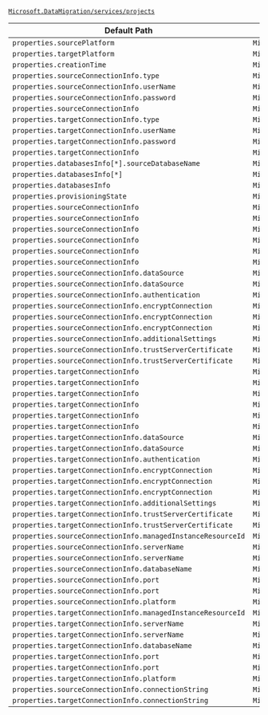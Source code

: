 [`Microsoft.DataMigration/services/projects`](https://docs.microsoft.com/en-us/azure/templates/microsoft.datamigration/services/projects)

| Default Path | Alias |
|---|---|
| `properties.sourcePlatform` | `Microsoft.DataMigration/services/projects/sourcePlatform` |
| `properties.targetPlatform` | `Microsoft.DataMigration/services/projects/targetPlatform` |
| `properties.creationTime` | `Microsoft.DataMigration/services/projects/creationTime` |
| `properties.sourceConnectionInfo.type` | `Microsoft.DataMigration/services/projects/sourceConnectionInfo.type` |
| `properties.sourceConnectionInfo.userName` | `Microsoft.DataMigration/services/projects/sourceConnectionInfo.userName` |
| `properties.sourceConnectionInfo.password` | `Microsoft.DataMigration/services/projects/sourceConnectionInfo.password` |
| `properties.sourceConnectionInfo` | `Microsoft.DataMigration/services/projects/sourceConnectionInfo` |
| `properties.targetConnectionInfo.type` | `Microsoft.DataMigration/services/projects/targetConnectionInfo.type` |
| `properties.targetConnectionInfo.userName` | `Microsoft.DataMigration/services/projects/targetConnectionInfo.userName` |
| `properties.targetConnectionInfo.password` | `Microsoft.DataMigration/services/projects/targetConnectionInfo.password` |
| `properties.targetConnectionInfo` | `Microsoft.DataMigration/services/projects/targetConnectionInfo` |
| `properties.databasesInfo[*].sourceDatabaseName` | `Microsoft.DataMigration/services/projects/databasesInfo[*].sourceDatabaseName` |
| `properties.databasesInfo[*]` | `Microsoft.DataMigration/services/projects/databasesInfo[*]` |
| `properties.databasesInfo` | `Microsoft.DataMigration/services/projects/databasesInfo` |
| `properties.provisioningState` | `Microsoft.DataMigration/services/projects/provisioningState` |
| `properties.sourceConnectionInfo` | `Microsoft.DataMigration/services/projects/sourceConnectionInfo.SqlConnectionInfo` |
| `properties.sourceConnectionInfo` | `Microsoft.DataMigration/services/projects/sourceConnectionInfo.MiSqlConnectionInfo` |
| `properties.sourceConnectionInfo` | `Microsoft.DataMigration/services/projects/sourceConnectionInfo.PostgreSqlConnectionInfo` |
| `properties.sourceConnectionInfo` | `Microsoft.DataMigration/services/projects/sourceConnectionInfo.MySqlConnectionInfo` |
| `properties.sourceConnectionInfo` | `Microsoft.DataMigration/services/projects/sourceConnectionInfo.OracleConnectionInfo` |
| `properties.sourceConnectionInfo` | `Microsoft.DataMigration/services/projects/sourceConnectionInfo.MongoDbConnectionInfo` |
| `properties.sourceConnectionInfo.dataSource` | `Microsoft.DataMigration/services/projects/sourceConnectionInfo.SqlConnectionInfo.dataSource` |
| `properties.sourceConnectionInfo.dataSource` | `Microsoft.DataMigration/services/projects/sourceConnectionInfo.OracleConnectionInfo.dataSource` |
| `properties.sourceConnectionInfo.authentication` | `Microsoft.DataMigration/services/projects/sourceConnectionInfo.SqlConnectionInfo.authentication` |
| `properties.sourceConnectionInfo.encryptConnection` | `Microsoft.DataMigration/services/projects/sourceConnectionInfo.SqlConnectionInfo.encryptConnection` |
| `properties.sourceConnectionInfo.encryptConnection` | `Microsoft.DataMigration/services/projects/sourceConnectionInfo.PostgreSqlConnectionInfo.encryptConnection` |
| `properties.sourceConnectionInfo.encryptConnection` | `Microsoft.DataMigration/services/projects/sourceConnectionInfo.MySqlConnectionInfo.encryptConnection` |
| `properties.sourceConnectionInfo.additionalSettings` | `Microsoft.DataMigration/services/projects/sourceConnectionInfo.SqlConnectionInfo.additionalSettings` |
| `properties.sourceConnectionInfo.trustServerCertificate` | `Microsoft.DataMigration/services/projects/sourceConnectionInfo.SqlConnectionInfo.trustServerCertificate` |
| `properties.sourceConnectionInfo.trustServerCertificate` | `Microsoft.DataMigration/services/projects/sourceConnectionInfo.PostgreSqlConnectionInfo.trustServerCertificate` |
| `properties.targetConnectionInfo` | `Microsoft.DataMigration/services/projects/targetConnectionInfo.SqlConnectionInfo` |
| `properties.targetConnectionInfo` | `Microsoft.DataMigration/services/projects/targetConnectionInfo.MiSqlConnectionInfo` |
| `properties.targetConnectionInfo` | `Microsoft.DataMigration/services/projects/targetConnectionInfo.PostgreSqlConnectionInfo` |
| `properties.targetConnectionInfo` | `Microsoft.DataMigration/services/projects/targetConnectionInfo.MySqlConnectionInfo` |
| `properties.targetConnectionInfo` | `Microsoft.DataMigration/services/projects/targetConnectionInfo.OracleConnectionInfo` |
| `properties.targetConnectionInfo` | `Microsoft.DataMigration/services/projects/targetConnectionInfo.MongoDbConnectionInfo` |
| `properties.targetConnectionInfo.dataSource` | `Microsoft.DataMigration/services/projects/targetConnectionInfo.SqlConnectionInfo.dataSource` |
| `properties.targetConnectionInfo.dataSource` | `Microsoft.DataMigration/services/projects/targetConnectionInfo.OracleConnectionInfo.dataSource` |
| `properties.targetConnectionInfo.authentication` | `Microsoft.DataMigration/services/projects/targetConnectionInfo.SqlConnectionInfo.authentication` |
| `properties.targetConnectionInfo.encryptConnection` | `Microsoft.DataMigration/services/projects/targetConnectionInfo.SqlConnectionInfo.encryptConnection` |
| `properties.targetConnectionInfo.encryptConnection` | `Microsoft.DataMigration/services/projects/targetConnectionInfo.PostgreSqlConnectionInfo.encryptConnection` |
| `properties.targetConnectionInfo.encryptConnection` | `Microsoft.DataMigration/services/projects/targetConnectionInfo.MySqlConnectionInfo.encryptConnection` |
| `properties.targetConnectionInfo.additionalSettings` | `Microsoft.DataMigration/services/projects/targetConnectionInfo.SqlConnectionInfo.additionalSettings` |
| `properties.targetConnectionInfo.trustServerCertificate` | `Microsoft.DataMigration/services/projects/targetConnectionInfo.SqlConnectionInfo.trustServerCertificate` |
| `properties.targetConnectionInfo.trustServerCertificate` | `Microsoft.DataMigration/services/projects/targetConnectionInfo.PostgreSqlConnectionInfo.trustServerCertificate` |
| `properties.sourceConnectionInfo.managedInstanceResourceId` | `Microsoft.DataMigration/services/projects/sourceConnectionInfo.MiSqlConnectionInfo.managedInstanceResourceId` |
| `properties.sourceConnectionInfo.serverName` | `Microsoft.DataMigration/services/projects/sourceConnectionInfo.PostgreSqlConnectionInfo.serverName` |
| `properties.sourceConnectionInfo.serverName` | `Microsoft.DataMigration/services/projects/sourceConnectionInfo.MySqlConnectionInfo.serverName` |
| `properties.sourceConnectionInfo.databaseName` | `Microsoft.DataMigration/services/projects/sourceConnectionInfo.PostgreSqlConnectionInfo.databaseName` |
| `properties.sourceConnectionInfo.port` | `Microsoft.DataMigration/services/projects/sourceConnectionInfo.PostgreSqlConnectionInfo.port` |
| `properties.sourceConnectionInfo.port` | `Microsoft.DataMigration/services/projects/sourceConnectionInfo.MySqlConnectionInfo.port` |
| `properties.sourceConnectionInfo.platform` | `Microsoft.DataMigration/services/projects/sourceConnectionInfo.SqlConnectionInfo.platform` |
| `properties.targetConnectionInfo.managedInstanceResourceId` | `Microsoft.DataMigration/services/projects/targetConnectionInfo.MiSqlConnectionInfo.managedInstanceResourceId` |
| `properties.targetConnectionInfo.serverName` | `Microsoft.DataMigration/services/projects/targetConnectionInfo.PostgreSqlConnectionInfo.serverName` |
| `properties.targetConnectionInfo.serverName` | `Microsoft.DataMigration/services/projects/targetConnectionInfo.MySqlConnectionInfo.serverName` |
| `properties.targetConnectionInfo.databaseName` | `Microsoft.DataMigration/services/projects/targetConnectionInfo.PostgreSqlConnectionInfo.databaseName` |
| `properties.targetConnectionInfo.port` | `Microsoft.DataMigration/services/projects/targetConnectionInfo.PostgreSqlConnectionInfo.port` |
| `properties.targetConnectionInfo.port` | `Microsoft.DataMigration/services/projects/targetConnectionInfo.MySqlConnectionInfo.port` |
| `properties.targetConnectionInfo.platform` | `Microsoft.DataMigration/services/projects/targetConnectionInfo.SqlConnectionInfo.platform` |
| `properties.sourceConnectionInfo.connectionString` | `Microsoft.DataMigration/services/projects/sourceConnectionInfo.MongoDbConnectionInfo.connectionString` |
| `properties.targetConnectionInfo.connectionString` | `Microsoft.DataMigration/services/projects/targetConnectionInfo.MongoDbConnectionInfo.connectionString` |


